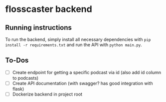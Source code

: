 # flosscaster backend

## Running instructions
To run the backend, simply install all necessary dependencies with `pip install -r requirements.txt` and run the API with `python main.py`.

## To-Dos
- [ ] Create endpoint for getting a specific podcast via id (also add id column to podcasts)
- [ ] Create API documentation (with swagger? has good integration with flask)
- [ ] Dockerize backend in project root
